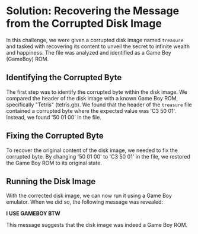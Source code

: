 # Solution: Recovering the Message from the Corrupted Disk Image

In this challenge, we were given a corrupted disk image named `treasure` and tasked with recovering its content to unveil the secret to infinite wealth and happiness. The file was analyzed and identified as a Game Boy (GameBoy) ROM.

## Identifying the Corrupted Byte

The first step was to identify the corrupted byte within the disk image. We compared the header of the disk image with a known Game Boy ROM, specifically "Tetris" (tetris.gb). We found that the header of the `treasure` file contained a corrupted byte where the expected value was 'C3 50 01'. Instead, we found '50 01 00' in the file.

## Fixing the Corrupted Byte

To recover the original content of the disk image, we needed to fix the corrupted byte. By changing '50 01 00' to 'C3 50 01' in the file, we restored the Game Boy ROM to its original state.

## Running the Disk Image

With the corrected disk image, we can now run it using a Game Boy emulator. When we did so, the following message was revealed:

**I USE GAMEBOY BTW**

This message suggests that the disk image was indeed a Game Boy ROM.


